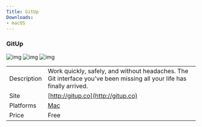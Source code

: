 ```yaml
---
Title: GitUp
Downloads:
- macOS
---
```


### GitUp

![img](http://placehold.it/200x150)
![img](http://placehold.it/200x150)
![img](http://placehold.it/200x150)

| | |
| --- | --- |
| Description | Work quickly, safely, and without headaches. The Git interface you've been missing all your life has finally arrived. |
| Site | [http://gitup.co](http://gitup.co) |
| Platforms | [Mac](https://git-cola.github.io/downloads.html) |
| Price | Free |
